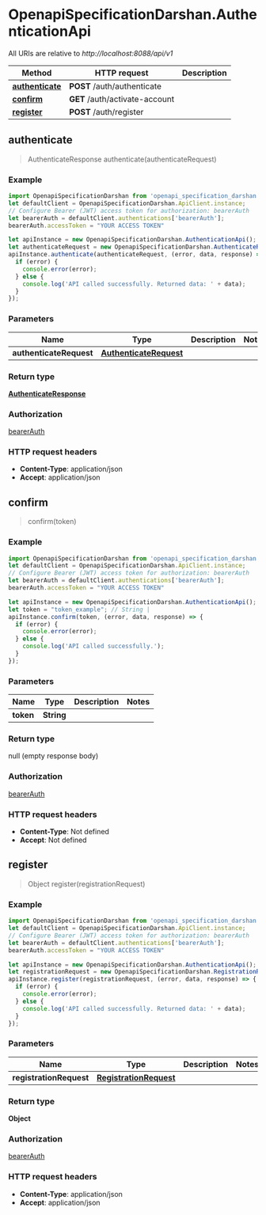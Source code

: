 # OpenapiSpecificationDarshan.AuthenticationApi

All URIs are relative to *http://localhost:8088/api/v1*

Method | HTTP request | Description
------------- | ------------- | -------------
[**authenticate**](AuthenticationApi.md#authenticate) | **POST** /auth/authenticate | 
[**confirm**](AuthenticationApi.md#confirm) | **GET** /auth/activate-account | 
[**register**](AuthenticationApi.md#register) | **POST** /auth/register | 



## authenticate

> AuthenticateResponse authenticate(authenticateRequest)



### Example

```javascript
import OpenapiSpecificationDarshan from 'openapi_specification_darshan';
let defaultClient = OpenapiSpecificationDarshan.ApiClient.instance;
// Configure Bearer (JWT) access token for authorization: bearerAuth
let bearerAuth = defaultClient.authentications['bearerAuth'];
bearerAuth.accessToken = "YOUR ACCESS TOKEN"

let apiInstance = new OpenapiSpecificationDarshan.AuthenticationApi();
let authenticateRequest = new OpenapiSpecificationDarshan.AuthenticateRequest(); // AuthenticateRequest | 
apiInstance.authenticate(authenticateRequest, (error, data, response) => {
  if (error) {
    console.error(error);
  } else {
    console.log('API called successfully. Returned data: ' + data);
  }
});
```

### Parameters


Name | Type | Description  | Notes
------------- | ------------- | ------------- | -------------
 **authenticateRequest** | [**AuthenticateRequest**](AuthenticateRequest.md)|  | 

### Return type

[**AuthenticateResponse**](AuthenticateResponse.md)

### Authorization

[bearerAuth](../README.md#bearerAuth)

### HTTP request headers

- **Content-Type**: application/json
- **Accept**: application/json


## confirm

> confirm(token)



### Example

```javascript
import OpenapiSpecificationDarshan from 'openapi_specification_darshan';
let defaultClient = OpenapiSpecificationDarshan.ApiClient.instance;
// Configure Bearer (JWT) access token for authorization: bearerAuth
let bearerAuth = defaultClient.authentications['bearerAuth'];
bearerAuth.accessToken = "YOUR ACCESS TOKEN"

let apiInstance = new OpenapiSpecificationDarshan.AuthenticationApi();
let token = "token_example"; // String | 
apiInstance.confirm(token, (error, data, response) => {
  if (error) {
    console.error(error);
  } else {
    console.log('API called successfully.');
  }
});
```

### Parameters


Name | Type | Description  | Notes
------------- | ------------- | ------------- | -------------
 **token** | **String**|  | 

### Return type

null (empty response body)

### Authorization

[bearerAuth](../README.md#bearerAuth)

### HTTP request headers

- **Content-Type**: Not defined
- **Accept**: Not defined


## register

> Object register(registrationRequest)



### Example

```javascript
import OpenapiSpecificationDarshan from 'openapi_specification_darshan';
let defaultClient = OpenapiSpecificationDarshan.ApiClient.instance;
// Configure Bearer (JWT) access token for authorization: bearerAuth
let bearerAuth = defaultClient.authentications['bearerAuth'];
bearerAuth.accessToken = "YOUR ACCESS TOKEN"

let apiInstance = new OpenapiSpecificationDarshan.AuthenticationApi();
let registrationRequest = new OpenapiSpecificationDarshan.RegistrationRequest(); // RegistrationRequest | 
apiInstance.register(registrationRequest, (error, data, response) => {
  if (error) {
    console.error(error);
  } else {
    console.log('API called successfully. Returned data: ' + data);
  }
});
```

### Parameters


Name | Type | Description  | Notes
------------- | ------------- | ------------- | -------------
 **registrationRequest** | [**RegistrationRequest**](RegistrationRequest.md)|  | 

### Return type

**Object**

### Authorization

[bearerAuth](../README.md#bearerAuth)

### HTTP request headers

- **Content-Type**: application/json
- **Accept**: application/json

